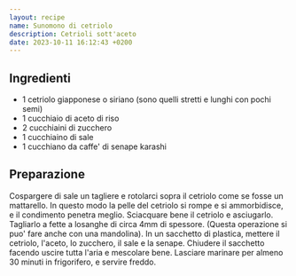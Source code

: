 ```yaml
---
layout: recipe
name: Sunomono di cetriolo
description: Cetrioli sott'aceto
date: 2023-10-11 16:12:43 +0200
---
```


## Ingredienti

- 1 cetriolo giapponese o siriano (sono quelli stretti e lunghi con pochi semi)
- 1 cucchiaio di aceto di riso
- 2 cucchiaini di zucchero
- 1 cucchiaino di sale
- 1 cucchiano da caffe' di senape karashi

## Preparazione

Cospargere di sale un tagliere e rotolarci sopra il cetriolo come se fosse un mattarello. In questo modo la pelle del cetriolo si rompe e si ammorbidisce, e il condimento penetra meglio.
Sciacquare bene il cetriolo e asciugarlo. Tagliarlo a fette a losanghe di circa 4mm di spessore. (Questa operazione si puo' fare anche con una mandolina).
In un sacchetto di plastica, mettere il cetriolo, l'aceto, lo zucchero, il sale e la senape. Chiudere il sacchetto facendo uscire tutta l'aria e mescolare bene. Lasciare marinare per almeno 30 minuti in frigorifero, e servire freddo.
